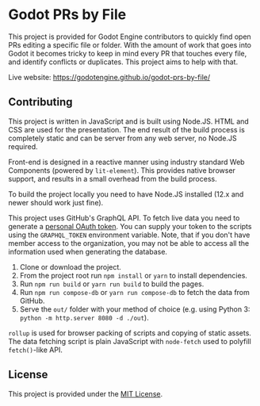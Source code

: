 # Godot PRs by File

This project is provided for Godot Engine contributors to quickly find open
PRs editing a specific file or folder. With the amount of work that goes into
Godot it becomes tricky to keep in mind every PR that touches every file, and
identify conflicts or duplicates. This project aims to help with that.

Live website: https://godotengine.github.io/godot-prs-by-file/

## Contributing

This project is written in JavaScript and is built using Node.JS. HTML and CSS are
used for the presentation. The end result of the build process is completely static
and can be server from any web server, no Node.JS required.

Front-end is designed in a reactive manner using industry standard Web Components
(powered by `lit-element`). This provides native browser support, and results in a
small overhead from the build process.

To build the project locally you need to have Node.JS installed (12.x and newer
should work just fine).

This project uses GitHub's GraphQL API. To fetch live data you need to generate
a [personal OAuth token](https://docs.github.com/en/authentication/keeping-your-account-and-data-secure/creating-a-personal-access-token).
You can supply your token to the scripts using the `GRAPHQL_TOKEN` environment
variable. Note, that if you don't have member access to the organization, you
may not be able to access all the information used when generating the database.

1. Clone or download the project.
2. From the project root run `npm install` or `yarn` to install dependencies.
3. Run `npm run build` or `yarn run build` to build the pages.
4. Run `npm run compose-db` or `yarn run compose-db` to fetch the data from GitHub.
5. Serve the `out/` folder with your method of choice (e.g. using Python 3:
   `python -m http.server 8080 -d ./out`).

`rollup` is used for browser packing of scripts and copying of static assets. The
data fetching script is plain JavaScript with `node-fetch` used to polyfill
`fetch()`-like API.

## License

This project is provided under the [MIT License](LICENSE.md).
